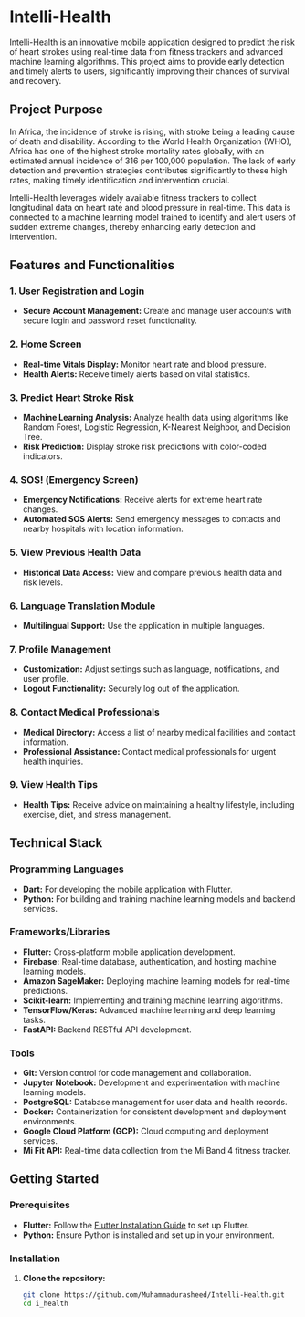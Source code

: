 # Intelli-Health

Intelli-Health is an innovative mobile application designed to predict the risk of heart strokes using real-time data from fitness trackers and advanced machine learning algorithms. This project aims to provide early detection and timely alerts to users, significantly improving their chances of survival and recovery.

## Project Purpose

In Africa, the incidence of stroke is rising, with stroke being a leading cause of death and disability. According to the World Health Organization (WHO), Africa has one of the highest stroke mortality rates globally, with an estimated annual incidence of 316 per 100,000 population. The lack of early detection and prevention strategies contributes significantly to these high rates, making timely identification and intervention crucial.

Intelli-Health leverages widely available fitness trackers to collect longitudinal data on heart rate and blood pressure in real-time. This data is connected to a machine learning model trained to identify and alert users of sudden extreme changes, thereby enhancing early detection and intervention.


## Features and Functionalities

### 1. User Registration and Login
- **Secure Account Management:** Create and manage user accounts with secure login and password reset functionality.

### 2. Home Screen
- **Real-time Vitals Display:** Monitor heart rate and blood pressure.
- **Health Alerts:** Receive timely alerts based on vital statistics.

### 3. Predict Heart Stroke Risk
- **Machine Learning Analysis:** Analyze health data using algorithms like Random Forest, Logistic Regression, K-Nearest Neighbor, and Decision Tree.
- **Risk Prediction:** Display stroke risk predictions with color-coded indicators.

### 4. SOS! (Emergency Screen)
- **Emergency Notifications:** Receive alerts for extreme heart rate changes.
- **Automated SOS Alerts:** Send emergency messages to contacts and nearby hospitals with location information.

### 5. View Previous Health Data
- **Historical Data Access:** View and compare previous health data and risk levels.

### 6. Language Translation Module
- **Multilingual Support:** Use the application in multiple languages.

### 7. Profile Management
- **Customization:** Adjust settings such as language, notifications, and user profile.
- **Logout Functionality:** Securely log out of the application.

### 8. Contact Medical Professionals
- **Medical Directory:** Access a list of nearby medical facilities and contact information.
- **Professional Assistance:** Contact medical professionals for urgent health inquiries.

### 9. View Health Tips
- **Health Tips:** Receive advice on maintaining a healthy lifestyle, including exercise, diet, and stress management.

## Technical Stack

### Programming Languages
- **Dart:** For developing the mobile application with Flutter.
- **Python:** For building and training machine learning models and backend services.

### Frameworks/Libraries
- **Flutter:** Cross-platform mobile application development.
- **Firebase:** Real-time database, authentication, and hosting machine learning models.
- **Amazon SageMaker:** Deploying machine learning models for real-time predictions.
- **Scikit-learn:** Implementing and training machine learning algorithms.
- **TensorFlow/Keras:** Advanced machine learning and deep learning tasks.
- **FastAPI:** Backend RESTful API development.

### Tools
- **Git:** Version control for code management and collaboration.
- **Jupyter Notebook:** Development and experimentation with machine learning models.
- **PostgreSQL:** Database management for user data and health records.
- **Docker:** Containerization for consistent development and deployment environments.
- **Google Cloud Platform (GCP):** Cloud computing and deployment services.
- **Mi Fit API:** Real-time data collection from the Mi Band 4 fitness tracker.

## Getting Started

### Prerequisites
- **Flutter:** Follow the [Flutter Installation Guide](https://docs.flutter.dev/get-started/install) to set up Flutter.
- **Python:** Ensure Python is installed and set up in your environment.

### Installation

1. **Clone the repository:**
   ```sh
   git clone https://github.com/Muhammadurasheed/Intelli-Health.git
   cd i_health
